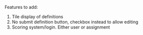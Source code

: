 Features to add:
1. Tile display of definitions
2. No submit definition button, checkbox instead to allow editing
3. Scoring system/login. Either user or assignment
